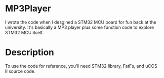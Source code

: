# MP3Player
I wrote the code when I desgined a STM32 MCU board for fun back at the university. 
It's basically a MP3 player plus some function code to explore STM32 MCU itself.

# Description
To use the code for reference, you'll need STM32 library, FatFs, and uCOS-II source code.
